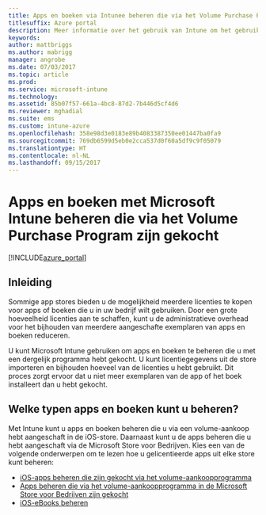 ```yaml
---
title: Apps en boeken via Intunee beheren die via het Volume Purchase Program zijn gekocht
titlesuffix: Azure portal
description: Meer informatie over het gebruik van Intune om het gebruik van apps en boeken te controleren die zijn gekocht via het Volume Purchasing Program.
keywords: 
author: mattbriggs
ms.author: mabrigg
manager: angrobe
ms.date: 07/03/2017
ms.topic: article
ms.prod: 
ms.service: microsoft-intune
ms.technology: 
ms.assetid: 85b07f57-661a-4bc8-87d2-7b446d5cf4d6
ms.reviewer: mghadial
ms.suite: ems
ms.custom: intune-azure
ms.openlocfilehash: 358e98d3e0183e89b4083387350ee01447ba0fa9
ms.sourcegitcommit: 769db6599d5eb0e2cca537d0f60a5df9c9f05079
ms.translationtype: HT
ms.contentlocale: nl-NL
ms.lasthandoff: 09/15/2017
---
```

# <a name="manage-volume-purchased-apps-and-books-with-microsoft-intune"></a>Apps en boeken met Microsoft Intune beheren die via het Volume Purchase Program zijn gekocht

[!INCLUDE[azure_portal](./includes/azure_portal.md)]

## <a name="introduction"></a>Inleiding

Sommige app stores bieden u de mogelijkheid meerdere licenties te kopen voor apps of boeken die u in uw bedrijf wilt gebruiken. Door een grote hoeveelheid licenties aan te schaffen, kunt u de administratieve overhead voor het bijhouden van meerdere aangeschafte exemplaren van apps en boeken reduceren.

U kunt Microsoft Intune gebruiken om apps en boeken te beheren die u met een dergelijk programma hebt gekocht. U kunt licentiegegevens uit de store importeren en bijhouden hoeveel van de licenties u hebt gebruikt. Dit proces zorgt ervoor dat u niet meer exemplaren van de app of het boek installeert dan u hebt gekocht.

## <a name="which-types-of-apps-and-books-can-you-manage"></a>Welke typen apps en boeken kunt u beheren?

Met Intune kunt u apps en boeken beheren die u via een volume-aankoop hebt aangeschaft in de iOS-store. Daarnaast kunt u de apps beheren die u hebt aangeschaft via de Microsoft Store voor Bedrijven. Kies een van de volgende onderwerpen om te lezen hoe u gelicentieerde apps uit elke store kunt beheren:

- [iOS-apps beheren die zijn gekocht via het volume-aankoopprogramma](vpp-apps-ios.md)
- [Apps beheren die via het volume-aankoopprogramma in de Microsoft Store voor Bedrijven zijn gekocht](windows-store-for-business.md)
- [iOS-eBooks beheren](vpp-ebooks-ios.md)
